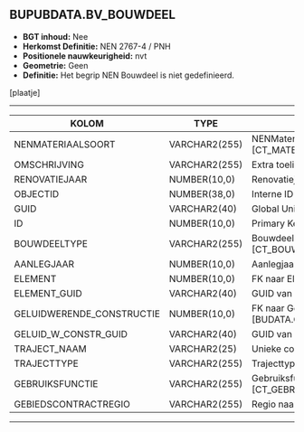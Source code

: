 ﻿## BUPUBDATA.BV_BOUWDEEL


* __BGT inhoud:__ Nee
* __Herkomst Definitie:__ NEN 2767-4 / PNH
* __Positionele nauwkeurigheid:__ nvt
* __Geometrie:__ Geen
* __Definitie:__ Het begrip NEN Bouwdeel is niet gedefinieerd.

[plaatje]

***

|KOLOM                           	|TYPE          	|DEFINITIE|
|------                          	|----          	|-----    |
|NENMATERIAALSOORT               	|VARCHAR2(255) 	|NENMateriaalsoort, keuzelijst [CT_MATERIAALSOORT]|
|OMSCHRIJVING                    	|VARCHAR2(255) 	|Extra toelichting|
|RENOVATIEJAAR 						|NUMBER(10,0)	|Renovatiejaar|
|OBJECTID                        	|NUMBER(38,0)  	|Interne ID ArcGIS|
|GUID                            	|VARCHAR2(40)  	|Global Unique Identifier|
|ID                              	|NUMBER(10,0)  	|Primary Key|
|BOUWDEELTYPE                    	|VARCHAR2(255) 	|Bouwdeel type, keuzelijst [CT_BOUWDEEL_TYPE]|
|AANLEGJAAR							|NUMBER(10,0)	|Aanlegjaar|
|ELEMENT                         	|NUMBER(10,0)  	|FK naar Element|
|ELEMENT_GUID						|VARCHAR2(40)	|GUID van het Element|
|GELUIDWERENDE_CONSTRUCTIE         	|NUMBER(10,0)  	|FK naar Geluidwerende Constructie [BUDATA.GELUIDWERENDE_CONSTRUCTIE]|
|GELUID_W_CONSTR_GUID				|VARCHAR2(40)	|GUID van Geluidwerende Constructie|
|TRAJECT_NAAM                    	|VARCHAR2(25)  	|Unieke code ter identificatie van een traject|
|TRAJECTTYPE                     	|VARCHAR2(255)	|Trajecttype, keuzelijst [CT_TRAJECTTYPE]|
|GEBRUIKSFUNCTIE					|VARCHAR2(255)	|Gebruiksfunctie, keuzelijst [CT_GEBRUIKSFUNCTIE]|
|GEBIEDSCONTRACTREGIO            	|VARCHAR2(255)  |Regio naam|
***

